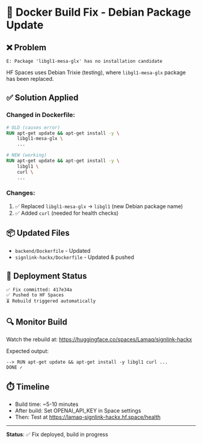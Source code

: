 # 🔧 Docker Build Fix - Debian Package Update

## ❌ Problem
```
E: Package 'libgl1-mesa-glx' has no installation candidate
```

HF Spaces uses Debian Trixie (testing), where `libgl1-mesa-glx` package has been replaced.

## ✅ Solution Applied

### Changed in Dockerfile:
```dockerfile
# OLD (causes error)
RUN apt-get update && apt-get install -y \
    libgl1-mesa-glx \
    ...

# NEW (working)
RUN apt-get update && apt-get install -y \
    libgl1 \
    curl \
    ...
```

### Changes:
1. ✅ Replaced `libgl1-mesa-glx` → `libgl1` (new Debian package name)
2. ✅ Added `curl` (needed for health checks)

## 📦 Updated Files
- `backend/Dockerfile` - Updated
- `signlink-hackx/Dockerfile` - Updated & pushed

## 🚀 Deployment Status
```
✅ Fix committed: 417e34a
✅ Pushed to HF Spaces
⏳ Rebuild triggered automatically
```

## 🔍 Monitor Build
Watch the rebuild at:
https://huggingface.co/spaces/Lamaq/signlink-hackx

Expected output:
```
--> RUN apt-get update && apt-get install -y libgl1 curl ...
DONE ✓
```

## ⏱️ Timeline
- Build time: ~5-10 minutes
- After build: Set OPENAI_API_KEY in Space settings
- Then: Test at https://lamaq-signlink-hackx.hf.space/health

---

**Status**: ✅ Fix deployed, build in progress
